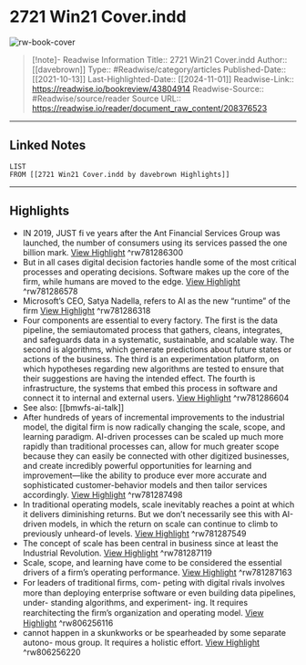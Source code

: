 # 2721 Win21 Cover.indd

![rw-book-cover](https://readwise-assets.s3.amazonaws.com/media/reader/parsed_document_assets/208376523/DSrHv7-Rxcj97hLsdKZtDslmeRgY3JigVpjW30gJnyg-cove_spIii2I.png)
<br>
>[!note]- Readwise Information
>Title:: 2721 Win21 Cover.indd
>Author:: [[davebrown]]
>Type:: #Readwise/category/articles
>Published-Date:: [[2021-10-13]]
>Last-Highlighted-Date:: [[2024-11-01]]
>Readwise-Link:: https://readwise.io/bookreview/43804914
>Readwise-Source:: #Readwise/source/reader
>Source URL:: https://readwise.io/reader/document_raw_content/208376523
--- 

## Linked Notes
```dataview
LIST
FROM [[2721 Win21 Cover.indd by davebrown Highlights]]
```

---

## Highlights
- IN 2019, JUST fi ve years after the Ant Financial Services Group was launched, the number of consumers using its services passed the one billion mark. [View Highlight](https://readwise.io/open/781286300) ^rw781286300
- But in all cases digital decision factories handle some of the most critical processes and operating decisions. Software makes up the core of the firm, while humans are moved to the edge. [View Highlight](https://readwise.io/open/781286578) ^rw781286578
- Microsoft’s CEO, Satya Nadella, refers to AI as the new “runtime” of the firm [View Highlight](https://readwise.io/open/781286318) ^rw781286318
- Four components are essential to every factory. The first is the data pipeline, the semiautomated process that gathers, cleans, integrates, and safeguards data in a systematic, sustainable, and scalable way. The second is algorithms, which generate predictions about future states or actions of the business. The third is an experimentation platform, on which hypotheses regarding new algorithms are tested to ensure that their suggestions are having the intended effect. The fourth is infrastructure, the systems that embed this process in software and connect it to internal and external users. [View Highlight](https://readwise.io/open/781286604) ^rw781286604 
- See also: [[bmwfs-ai-talk]] 
- After hundreds of years of incremental improvements to the industrial model, the digital firm is now radically changing the scale, scope, and learning paradigm. AI-driven processes can be scaled up much more rapidly than traditional processes can, allow for much greater scope because they can easily be connected with other digitized businesses, and create incredibly powerful opportunities for learning and improvement—like the ability to produce ever more accurate and sophisticated customer-behavior models and then tailor services accordingly. [View Highlight](https://readwise.io/open/781287498) ^rw781287498
- In traditional operating models, scale inevitably reaches a point at which it delivers diminishing returns. But we don’t necessarily see this with AI-driven models, in which the return on scale can continue to climb to previously unheard-of levels. [View Highlight](https://readwise.io/open/781287549) ^rw781287549
- The concept of scale has been central in business since at least the Industrial Revolution. [View Highlight](https://readwise.io/open/781287119) ^rw781287119
- Scale, scope, and learning have come to be considered the essential drivers of a firm’s operating performance. [View Highlight](https://readwise.io/open/781287163) ^rw781287163
- For leaders of traditional ﬁrms, com- peting with digital rivals involves more than deploying enterprise software or even building data pipelines, under- standing algorithms, and experiment- ing. It requires rearchitecting the ﬁrm’s organization and operating model. [View Highlight](https://readwise.io/open/806256116) ^rw806256116
- cannot happen in a skunkworks or be spearheaded by some separate autono- mous group. It requires a holistic effort. [View Highlight](https://readwise.io/open/806256220) ^rw806256220
